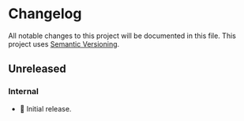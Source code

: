 # Changelog

All notable changes to this project will be documented in this file.
This project uses [Semantic Versioning](https://semver.org/spec/v2.0.0.html).

## Unreleased

### Internal

- 🎉 Initial release.

[0.0.0]: https://github.com/sunsided/shared-files-rs/releases/tag/0.0.0
